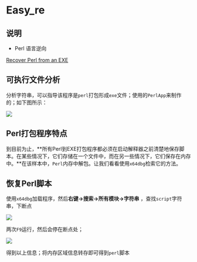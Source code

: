 # Easy_re

## 说明

- Perl 语言逆向

[Recover Perl from an EXE](https://metalamin.github.io/Perl-from-EXE-EN/)

## 可执行文件分析

分析字符串，可以指导该程序是`perl`打包形成`exe`文件；使用的`PerlApp`来制作的；如下图所示：

![](https://ms-study.oss-cn-chengdu.aliyuncs.com/Binary_study/RE/Snipaste_2021-09-27_19-09-44.png)

## Perl打包程序特点

到目前为止，**所有Perl到EXE打包程序都必须在启动解释器之前清楚地保存脚本。在某些情况下，它们存储在一个文件中，而在另一些情况下，它们保存在内存中。**在该样本中，`Perl`内存中解包。让我们看看使用`x64dbg`检索它的方法。



## 恢复Perl脚本

使用`x64dbg`加载程序，然后**右键->搜索->所有模块->字符串** ，查找`script`字符串，下断点

![](https://ms-study.oss-cn-chengdu.aliyuncs.com/Binary_study/RE/Snipaste_2021-09-27_19-27-41.png)

两次`F9`运行，然后会停在断点处；

![](https://ms-study.oss-cn-chengdu.aliyuncs.com/Binary_study/RE/Snipaste_2021-09-27_19-32-27.png)

得到以上信息；将内存区域信息转存即可得到`perl`脚本